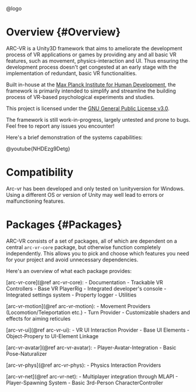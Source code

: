 @logo

# Overview {#Overview}

ARC-VR is a Unity3D framework that aims to ameliorate the development process of VR applications or games by providing any and all basic VR features, such as movement, physics-interaction and UI. Thus ensuring the development process doesn't get congested at an early stage with the implementation of redundant, basic VR functionalities.

Built in-house at the [Max Planck Institute for Human Development](https://www.mpib-berlin.mpg.de/en), the framework is primarily intended to simplify and streamline the building process of VR-based psychological experiments and studies.

This project is licensed under the [GNU General Public License v3.0](https://github.com/MPIB/arc-vr/blob/main/LICENSE).

The framework is still work-in-progress, largely untested and prone to bugs. Feel free to report any issues you encounter!

Here's a brief demonstration of the systems capabilities:

@youtube{NHDEzg9Detg}

# Compatibility

Arc-vr has been developed and only tested on \unityversion for Windows. Using a different OS or version of Unity may well lead to errors or malfunctioning features.

# Packages {#Packages}

ARC-VR consists of a set of packages, all of which are dependent on a central `arc-vr-core` package, but otherwise function completely independently.
This allows you to pick and choose which features you need for your project and avoid unnecessary dependencies.

Here's an overview of what each package provides:

[arc-vr-core](@ref arc-vr-core):
	- Documentation
	- Trackable VR Controllers
	- Base VR PlayerRig
	- Integrated developer's console
	- Integrated settings system
	- Property logger
	- Utilities

[arc-vr-motion](@ref arc-vr-motion):
	- Movement Providers (Locomotion/Teleportation etc.)
	- Turn Provider
	- Customizable shaders and effects for aiming reticules

[arc-vr-ui](@ref arc-vr-ui):
	- VR UI Interaction Provider
	- Base UI Elements
	- Object-Propery to UI-Element Linkage

[arc-vr-avatar](@ref arc-vr-avatar):
	- Player-Avatar-Integration
	- Basic Pose-Naturalizer

[arc-vr-phys](@ref arc-vr-phys):
	- Physics Interaction Providers

[arc-vr-net](@ref arc-vr-net):
	- Multiplayer integration through MLAPI
	- Player-Spawning System
	- Basic 3rd-Person CharacterController
